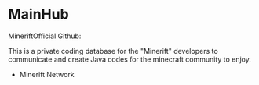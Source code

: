 MainHub
=======

MineriftOfficial Github:

This is a private coding database for the "Minerift" developers to communicate and create Java codes for the minecraft community to enjoy.

- Minerift Network
